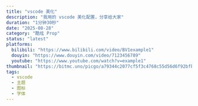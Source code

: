 ```yaml
---
title: "vscode 美化"
description: "我用的 vscode 美化配置，分享给大家"
duration: "1分钟30秒"
date: "2025-08-28"
category: "酷炫 Prop"
status: "latest"
platforms:
  bilibili: "https://www.bilibili.com/video/BV1example1"
  douyin: "https://www.douyin.com/video/7123456789"
  youtube: "https://www.youtube.com/watch?v=example1"
thumbnail: "https://bitmc.uno/picgo/a79344c2077cf5f3c4768c55d56d6f92bfbdf595.jpg@672w_378h_1c.avif"
tags:
  - vscode
  - 主题
  - 图标
  - 字体
---
```

